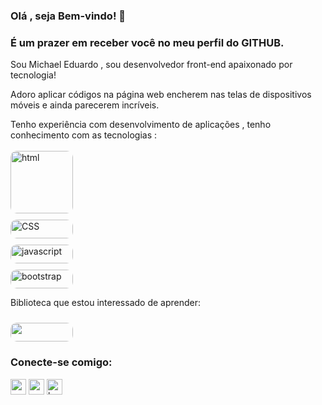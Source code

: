 ### Olá , seja Bem-vindo! :boy:
### É um prazer em receber você no meu perfil do GITHUB.

Sou Michael Eduardo , sou desenvolvedor front-end apaixonado por tecnologia!

Adoro aplicar códigos na página web encherem nas telas de dispositivos móveis e ainda parecerem incríveis.

Tenho experiência com desenvolvimento de aplicações , tenho conhecimento com as tecnologias :
<br>
<br>
 <img src="https://img.shields.io/badge/HTML5-E34F26?style=for-the-badge&logo=html5&logoColor=white " alt="html" style="border-radius: 10px; margin-top= 20px; height 30px; width:100px" >   <br>
        <img src="https://img.shields.io/badge/CSS3-1572B6?style=for-the-badge&logo=css3&logoColor=white"  alt="CSS"  style="border-radius: 10px; margin-top: 10px; height: 30px; width:100px" > <br>
        <img src="https://img.shields.io/badge/JavaScript-F7DF1E?style=for-the-badge&logo=javascript&logoColor=black" alt="javascript" style="border-radius: 10px; margin-top: 10px; height:30px; width:100px"> <br>
        <img src="https://img.shields.io/badge/Bootstrap-563D7C?style=for-the-badge&logo=bootstrap&logoColor=white" alt="bootstrap"  style="border-radius: 10px; margin-top: 10px; height:30px; width:100px"> <br>
       


 <p>Biblioteca que estou interessado de aprender:</p> 
 <img src="https://img.shields.io/badge/React-20232A?style=for-the-badge&logo=react&logoColor=61DAFB" style="border-radius: 10px; margin-top: 10px; height:30px; width:100px">
 
 
 ### Conecte-se comigo:
 <p>
   <a href"www.linkedin.com/in/michael-eduardo" alt"linkedin"> <img width=25px;  aling="left" src="https://cdn-icons-png.flaticon.com/512/174/174857.png" alt="react" /> </a>
           <a href= "mailto:michaeledu2018@gmail.com? subject=subject text"> <img width=25px;  aling="left" src="https://imagepng.org/wp-content/uploads/2018/03/gmail-cone-icon.png" alt="email"></a>
              <a href= "mailto:michaeledu20@outlook.com? subject=subject text"><img width=25px;  src="https://cdn.icon-icons.com/icons2/1826/PNG/512/4202101logomicrosoftoutlooksocialsocialmedia-115587_115714.png" alt="hotmail"></a>
 </p>


















        
       
    
        
        
    


